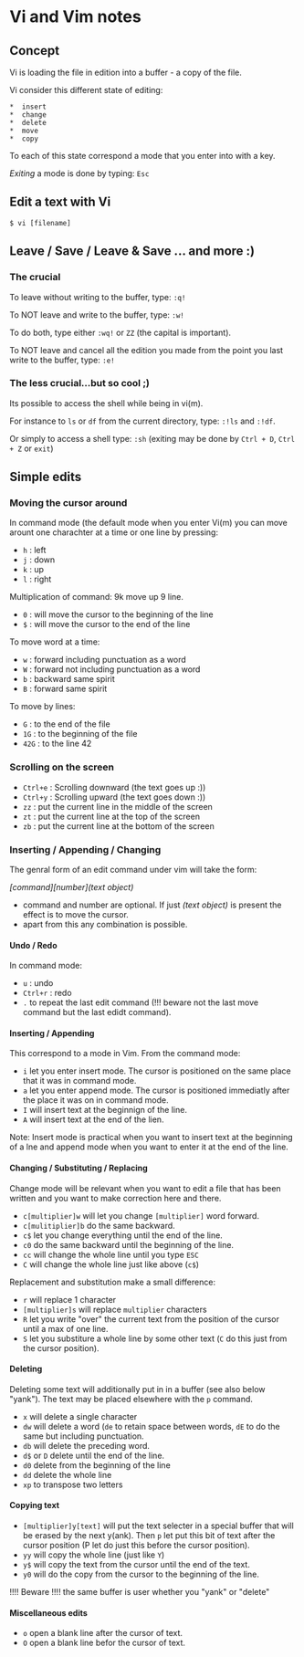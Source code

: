 Vi and Vim notes
================

Concept
-------

Vi is loading the file in edition into a buffer - a copy of the file.

Vi consider this different state of editing: 

	*  insert
	*  change
	*  delete
	*  move
	*  copy

To each of this state correspond a mode that you enter into with a key.

*Exiting* a mode is done by typing: `Esc`

Edit a text with Vi
-------------------

`$ vi [filename]`

Leave / Save / Leave & Save ... and more :)
-------------------------------------------

### The crucial

To leave without writing to the buffer, type: `:q!`

To NOT leave and write to the buffer, type: `:w!`

To do both, type either `:wq!` or `ZZ` (the capital is important).

To NOT leave and cancel all the edition you made from the point 
you last write to the buffer, type: `:e!`

### The less crucial...but so cool ;)

Its possible to access the shell while being in vi(m).

For instance to `ls` or `df` from the current directory, type: `:!ls` and `:!df`.

Or simply to access a shell type: `:sh` (exiting may be done by `Ctrl + D`, `Ctrl + Z` or `exit`)


Simple edits
------------

### Moving the cursor around

In command mode (the default mode when you enter Vi(m) you can move arount one charachter at a time or one line by pressing:

* `h` : left
* `j` : down
* `k` : up
* `l` : right

Multiplication of command: 9k move up 9 line.

* `0` : will move the cursor to the beginning of the line
* `$` : will move the cursor to the end of the line

To move word at a time:

* `w` : forward including punctuation as a word
* `W` : forward not including punctuation as a word
* `b` : backward same spirit
* `B` : forward same spirit

To move by lines:

* `G` : to the end of the file
* `1G` : to the beginning of the file
* `42G` : to the line 42

### Scrolling on the screen

* `Ctrl+e` : Scrolling downward (the text goes up :))
* `Ctrl+y` : Scrolling upward (the text goes down :))
* `zz` : put the current line in the middle of the screen
* `zt` : put the current line at the top of the screen
* `zb` : put the current line at the bottom of the screen 

### Inserting / Appending / Changing

The genral form of an edit command under vim will take the form:

*[command][number](text object)*

* command and number are optional. If just *(text object)* is present the effect is to move the cursor.
* apart from this any combination is possible.

#### Undo / Redo

In command mode:

* `u` : undo
* `Ctrl+r` : redo
* `.` to repeat the last edit command (!!! beware not the last move command but the last edidt command).

#### Inserting / Appending

This correspond to a mode in Vim. From the command mode:

* `i` let you enter insert mode. The cursor is positioned on the same place that it was in command mode.
* `a` let you enter append mode. The cursor is positioned immediatly after the place it was on in command mode.
* `I` will insert text at the beginnign of the line.
* `A` will insert text at the end of the lien.

Note: Insert mode is practical when you want to insert text at the beginning of a lne and append mode when you want to enter it at the end of the line.

#### Changing / Substituting / Replacing

Change mode will be relevant when you want to edit a file that has been written and you want to make correction here and there.


* `c[multiplier]w` will let you change `[multiplier]` word forward.
* `c[mulitiplier]b` do the same backward.
* `c$` let you change everything until the end of the line.
* `c0` do the same backward until the beginning of the line.
* `cc` will change the whole line until you type `ESC`
* `C` will change the whole line just like above (`c$`)

Replacement and substitution make a small difference:
* `r` will replace 1 character
* `[multiplier]s` will replace `multiplier` characters
* `R` let you write "over" the current text from the position of the cursor until a max of one line.
* `S` let you substiture a whole line by some other text (`C` do this just from the cursor position).

#### Deleting

Deleting some text will additionally put in in a buffer (see also below "yank"). The text may be placed elsewhere with the `p` command.

* `x` will delete a single character
* `dw` will delete a word (`de` to retain space between words, `dE` to do the same but including punctuation.
* `db` will delete the preceding word.
* `d$` or `D` delete until the end of the line.
* `d0` delete from the beginning of the line
* `dd` delete the whole line
* `xp` to transpose two letters

#### Copying text

* `[multiplier]y[text]` will put the text selecter in a special buffer that will be erased by the next y(ank). Then `p` let put this bit of text after the cursor position (P let do just this before the cursor position).
* `yy` will copy the whole line (just like `Y`)
* `y$` will copy the text from the cursor until the end of the text.
* `y0` will do the copy from the cursor to the beginning of the line.

!!!! Beware !!!! the same buffer is user whether you "yank" or "delete"

#### Miscellaneous edits

* `o` open a blank line after the cursor of text.
* `O` open a blank line befor the cursor of text.

